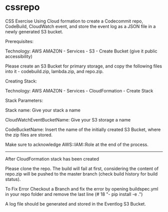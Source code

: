# cssrepo

CSS Exercise
Using Cloud formation to create a Codecommit repo, CodeBuild, CloudWatch event, and store the event log as a JSON file in a newly generated S3 bucket.



Prerequisites:

Technology: AWS AMAZON - Services - S3 - Create Bucket (give it public accessibility)

Please create an S3 Bucket for primary storage, and copy the following files into it - codebuild.zip, lambda.zip, and repo.zip.


Creating Stack:

Technology: AWS AMAZON - Services - CloudFormation - Create Stack

Stack Parameters:

Stack name: Give your stack a name

CloudWatchEventBucketName: Give your S3 storage a name

CodeBucketName: Insert the name of the initially created S3 Bucket, where the zip files are stored.

Make sure to acknowledge AWS::IAM::Role at the end of the process.


-----------------------------------------------------------------------------

After CloudFormation stack has been created

Please clone the repo. The build will fail at first, considering the content of repo.zip will be pushed to the master branch (check build history for build status).

To Fix Error
Checkout a Branch and fix the error by opening buildspec.yml in your repo folder and remove the last line (# 18 "- pip install -e .")

A log file should be generated and stored in the Eventlog S3 Bucket.

